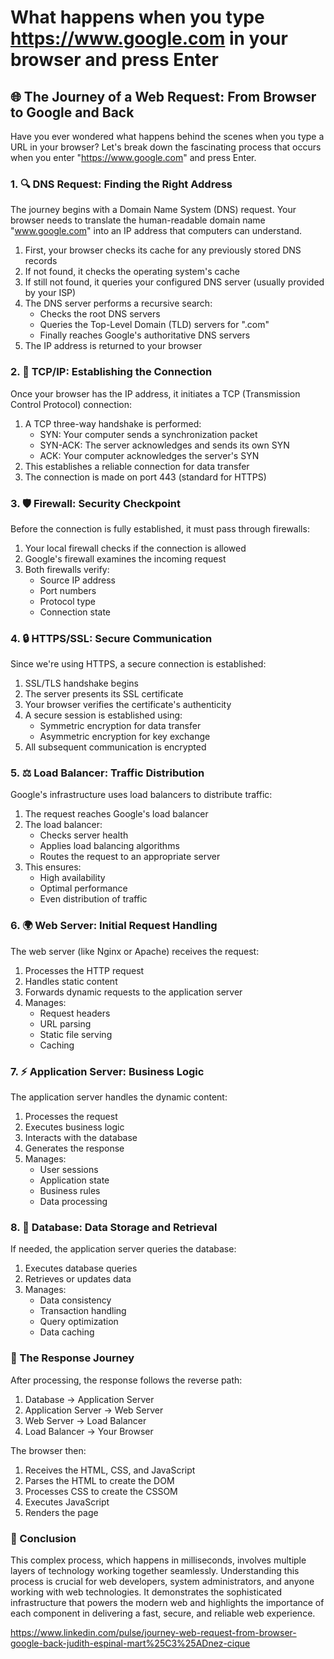 # What happens when you type https://www.google.com in your browser and press Enter

## 🌐 The Journey of a Web Request: From Browser to Google and Back

Have you ever wondered what happens behind the scenes when you type a URL in your browser? Let's break down the fascinating process that occurs when you enter "https://www.google.com" and press Enter.

### 1. 🔍 DNS Request: Finding the Right Address

The journey begins with a Domain Name System (DNS) request. Your browser needs to translate the human-readable domain name "www.google.com" into an IP address that computers can understand.

1. First, your browser checks its cache for any previously stored DNS records
2. If not found, it checks the operating system's cache
3. If still not found, it queries your configured DNS server (usually provided by your ISP)
4. The DNS server performs a recursive search:
   - Checks the root DNS servers
   - Queries the Top-Level Domain (TLD) servers for ".com"
   - Finally reaches Google's authoritative DNS servers
5. The IP address is returned to your browser

### 2. 🔄 TCP/IP: Establishing the Connection

Once your browser has the IP address, it initiates a TCP (Transmission Control Protocol) connection:

1. A TCP three-way handshake is performed:
   - SYN: Your computer sends a synchronization packet
   - SYN-ACK: The server acknowledges and sends its own SYN
   - ACK: Your computer acknowledges the server's SYN
2. This establishes a reliable connection for data transfer
3. The connection is made on port 443 (standard for HTTPS)

### 3. 🛡️ Firewall: Security Checkpoint

Before the connection is fully established, it must pass through firewalls:

1. Your local firewall checks if the connection is allowed
2. Google's firewall examines the incoming request
3. Both firewalls verify:
   - Source IP address
   - Port numbers
   - Protocol type
   - Connection state

### 4. 🔒 HTTPS/SSL: Secure Communication

Since we're using HTTPS, a secure connection is established:

1. SSL/TLS handshake begins
2. The server presents its SSL certificate
3. Your browser verifies the certificate's authenticity
4. A secure session is established using:
   - Symmetric encryption for data transfer
   - Asymmetric encryption for key exchange
5. All subsequent communication is encrypted

### 5. ⚖️ Load Balancer: Traffic Distribution

Google's infrastructure uses load balancers to distribute traffic:

1. The request reaches Google's load balancer
2. The load balancer:
   - Checks server health
   - Applies load balancing algorithms
   - Routes the request to an appropriate server
3. This ensures:
   - High availability
   - Optimal performance
   - Even distribution of traffic

### 6. 🌍 Web Server: Initial Request Handling

The web server (like Nginx or Apache) receives the request:

1. Processes the HTTP request
2. Handles static content
3. Forwards dynamic requests to the application server
4. Manages:
   - Request headers
   - URL parsing
   - Static file serving
   - Caching

### 7. ⚡ Application Server: Business Logic

The application server handles the dynamic content:

1. Processes the request
2. Executes business logic
3. Interacts with the database
4. Generates the response
5. Manages:
   - User sessions
   - Application state
   - Business rules
   - Data processing

### 8. 💾 Database: Data Storage and Retrieval

If needed, the application server queries the database:

1. Executes database queries
2. Retrieves or updates data
3. Manages:
   - Data consistency
   - Transaction handling
   - Query optimization
   - Data caching

### 🔄 The Response Journey

After processing, the response follows the reverse path:

1. Database → Application Server
2. Application Server → Web Server
3. Web Server → Load Balancer
4. Load Balancer → Your Browser

The browser then:
1. Receives the HTML, CSS, and JavaScript
2. Parses the HTML to create the DOM
3. Processes CSS to create the CSSOM
4. Executes JavaScript
5. Renders the page

### 🎯 Conclusion

This complex process, which happens in milliseconds, involves multiple layers of technology working together seamlessly. Understanding this process is crucial for web developers, system administrators, and anyone working with web technologies. It demonstrates the sophisticated infrastructure that powers the modern web and highlights the importance of each component in delivering a fast, secure, and reliable web experience.

https://www.linkedin.com/pulse/journey-web-request-from-browser-google-back-judith-espinal-mart%25C3%25ADnez-cique
